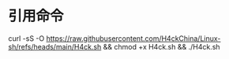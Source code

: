 # 引用命令

curl -sS -O https://raw.githubusercontent.com/H4ckChina/Linux-sh/refs/heads/main/H4ck.sh && chmod +x H4ck.sh && ./H4ck.sh
